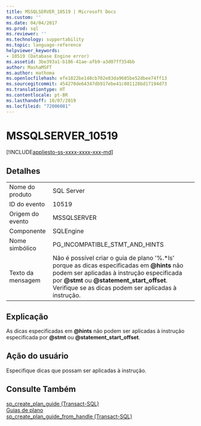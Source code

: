 ```yaml
---
title: MSSQLSERVER_10519 | Microsoft Docs
ms.custom: ''
ms.date: 04/04/2017
ms.prod: sql
ms.reviewer: ''
ms.technology: supportability
ms.topic: language-reference
helpviewer_keywords:
- 10519 (Database Engine error)
ms.assetid: 3be393a1-b186-41ae-afb9-a3d07ff354bb
author: MashaMSFT
ms.author: mathoma
ms.openlocfilehash: efe1822be148cb702e83da9685be52dbee74ff13
ms.sourcegitcommit: 454270de64347db917ebe41c081128bd17194d73
ms.translationtype: HT
ms.contentlocale: pt-BR
ms.lasthandoff: 10/07/2019
ms.locfileid: "72006081"
---
```

# <a name="mssqlserver_10519"></a>MSSQLSERVER_10519
[!INCLUDE[appliesto-ss-xxxx-xxxx-xxx-md](../../includes/appliesto-ss-xxxx-xxxx-xxx-md.md)]
  
## <a name="details"></a>Detalhes  
  
|||  
|-|-|  
|Nome do produto|SQL Server|  
|ID do evento|10519|  
|Origem do evento|MSSQLSERVER|  
|Componente|SQLEngine|  
|Nome simbólico|PG_INCOMPATIBLE_STMT_AND_HINTS|  
|Texto da mensagem|Não é possível criar o guia de plano '%.\*ls' porque as dicas especificadas em **\@hints** não podem ser aplicadas à instrução especificada por **\@stmt** ou **\@statement_start_offset**. Verifique se as dicas podem ser aplicadas à instrução.|  
  
## <a name="explanation"></a>Explicação  
As dicas especificadas em **\@hints** não podem ser aplicadas à instrução especificada por **\@stmt** ou **\@statement_start_offset**.  
  
## <a name="user-action"></a>Ação do usuário  
Especifique dicas que possam ser aplicadas à instrução.  
  
## <a name="see-also"></a>Consulte Também  
[sp_create_plan_guide &#40;Transact-SQL&#41;](~/relational-databases/system-stored-procedures/sp-create-plan-guide-transact-sql.md)  
[Guias de plano](~/relational-databases/performance/plan-guides.md)  
[sp_create_plan_guide_from_handle &#40;Transact-SQL&#41;](~/relational-databases/system-stored-procedures/sp-create-plan-guide-from-handle-transact-sql.md)  
  
